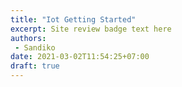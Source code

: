 ```yaml
---
title: "Iot Getting Started"
excerpt: Site review badge text here
authors:
 - Sandiko
date: 2021-03-02T11:54:25+07:00
draft: true
---
```


